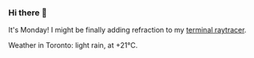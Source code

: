 ### Hi there :wave:

It's Monday! I might be finally adding refraction to my [terminal raytracer](https://github.com/bewuethr/bash-raytracer).

Weather in Toronto: light rain, at +21°C.
